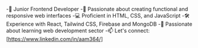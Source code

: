 -👋 Junior Frontend Developer
-🚀 Passionate about creating functional and responsive web interfaces
-💻 Proficient in HTML, CSS, and JavaScript
-🛠️ Experience with React, Tailwind CSS, Firebase and MongoDB
-🌱 Passionate about learning web development sector
-📫 Let's connect: [https://www.linkedin.com/in/aam364/]


